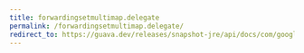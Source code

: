 ```yaml
---
title: forwardingsetmultimap.delegate
permalink: /forwardingsetmultimap.delegate/
redirect_to: https://guava.dev/releases/snapshot-jre/api/docs/com/google/common/collect/ForwardingSetMultimap.html#delegate--
---
```

